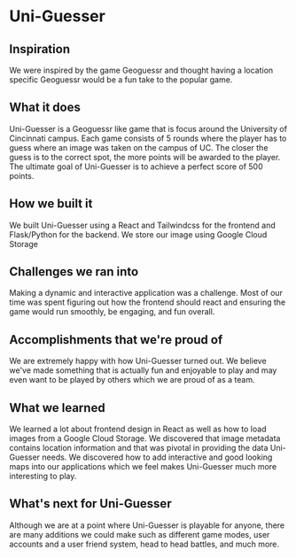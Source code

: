 # Uni-Guesser

## Inspiration
We were inspired by the game Geoguessr and thought having a location specific Geoguessr would be a fun take to the popular game.

## What it does
Uni-Guesser is a Geoguessr like game that is focus around the University of Cincinnati campus. Each game consists of 5 rounds where the player has to guess where an image was taken on the campus of UC. The closer the guess is to the correct spot, the more points will be awarded to the player. The ultimate goal of Uni-Guesser is to achieve a perfect score of 500 points.

## How we built it
We built Uni-Guesser using a React and Tailwindcss for the frontend and Flask/Python for the backend. We store our image using Google Cloud Storage

## Challenges we ran into
Making a dynamic and interactive application was a challenge. Most of our time was spent figuring out how the frontend should react and ensuring the game would run smoothly, be engaging, and fun overall.

## Accomplishments that we're proud of
We are extremely happy with how Uni-Guesser turned out. We believe we've made something that is actually fun and enjoyable to play and may even want to be played by others which we are proud of as a team. 

## What we learned
We learned a lot about frontend design in React as well as how to load images from a Google Cloud Storage. We discovered that image metadata contains location information and that was pivotal in providing the data Uni-Guesser needs. We discovered how to add interactive and good looking maps into our applications which we feel makes Uni-Guesser much more interesting to play.

## What's next for Uni-Guesser
Although we are at a point where Uni-Guesser is playable for anyone, there are many additions we could make such as different game modes, user accounts and a user friend system, head to head battles, and much more.
